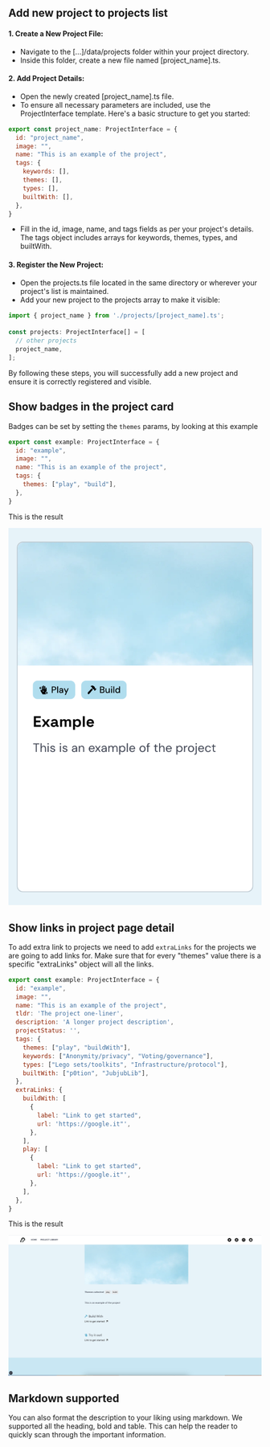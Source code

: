 ## Add new project to projects list

####  1. Create a New Project File:
  - Navigate to the [...]/data/projects folder within your project directory.
 - Inside this folder, create a new file named [project_name].ts.

#### 2. Add Project Details:
 - Open the newly created [project_name].ts file.
 - To ensure all necessary parameters are included, use the ProjectInterface template. Here's a basic structure to get you started:

```js
export const project_name: ProjectInterface = {
  id: "project_name",
  image: "",
  name: "This is an example of the project",
  tags: {
    keywords: [],
    themes: [],
    types: [],
    builtWith: [],
  },
}
```

 - Fill in the id, image, name, and tags fields as per your project's details. The tags object includes arrays for keywords, themes, types, and builtWith.

#### 3. Register the New Project:
 - Open the projects.ts file located in the same directory or wherever your project's list is maintained.
 - Add your new project to the projects array to make it visible:

```js
import { project_name } from './projects/[project_name].ts';

const projects: ProjectInterface[] = [
  // other projects
  project_name,
];
```

By following these steps, you will successfully add a new project and ensure it is correctly registered and visible.

## Show badges in the project card

Badges can be set by setting the `themes` params, by looking at this example

```js
export const example: ProjectInterface = {
  id: "example",
  image: "",
  name: "This is an example of the project",
  tags: {
    themes: ["play", "build"],
  },
}
```

This is the result

![Project card badge](/public/project/example-project-badge.png)

## Show links in project page detail

To add extra link to projects we need to add `extraLinks` for the projects we are going to add links for.
Make sure that for every "themes" value there is a specific "extraLinks" object will all the links.

```js
export const example: ProjectInterface = {
  id: "example",
  image: "",
  name: "This is an example of the project",
  tldr: 'The project one-liner',
  description: 'A longer project description',
  projectStatus: '',
  tags: {
    themes: ["play", "buildWith"],
    keywords: ["Anonymity/privacy", "Voting/governance"],
    types: ["Lego sets/toolkits", "Infrastructure/protocol"],
    builtWith: ["p0tion", "JubjubLib"],
  },
  extraLinks: {
    buildWith: [
      {
        label: "Link to get started",
        url: 'https://google.it"',
      },
    ],
    play: [
      {
        label: "Link to get started",
        url: 'https://google.it"',
      },
    ],
  },
}
```

This is the result

![Project links](/public/project/example-project-extra-link.png)

## Markdown supported

You can also format the description to your liking using markdown. We supported all the heading, bold and table.
This can help the reader to quickly scan through the important information.

